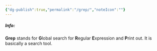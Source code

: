 ```yaml
---
{"dg-publish":true,"permalink":"/grep/","noteIcon":""}
---
```


##### Info:
**Grep** stands for **G**lobal search for **R**egular **E**xpression and **P**rint out. It is basically a search tool.